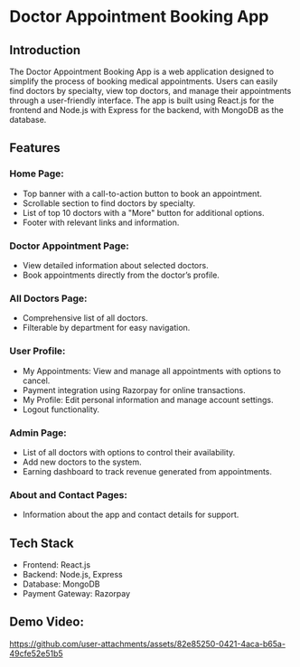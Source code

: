 # Doctor Appointment Booking App

## Introduction

The Doctor Appointment Booking App is a web application designed to simplify the process of booking medical appointments. Users can easily find doctors by specialty, view top doctors, and manage their appointments through a user-friendly interface. The app is built using React.js for the frontend and Node.js with Express for the backend, with MongoDB as the database.

## Features

### Home Page:
- Top banner with a call-to-action button to book an appointment.
- Scrollable section to find doctors by specialty.
- List of top 10 doctors with a "More" button for additional options.
- Footer with relevant links and information.

### Doctor Appointment Page:
- View detailed information about selected doctors.
- Book appointments directly from the doctor’s profile.
### All Doctors Page:
- Comprehensive list of all doctors.
- Filterable by department for easy navigation.
### User Profile:
- My Appointments: View and manage all appointments with options to cancel.
- Payment integration using Razorpay for online transactions.
- My Profile: Edit personal information and manage account settings.
- Logout functionality.
### Admin Page:
- List of all doctors with options to control their availability.
- Add new doctors to the system.
- Earning dashboard to track revenue generated from appointments.
### About and Contact Pages:
- Information about the app and contact details for support.

## Tech Stack

- Frontend: React.js
- Backend: Node.js, Express
- Database: MongoDB
- Payment Gateway: Razorpay

## Demo Video:
https://github.com/user-attachments/assets/82e85250-0421-4aca-b65a-49cfe52e51b5



